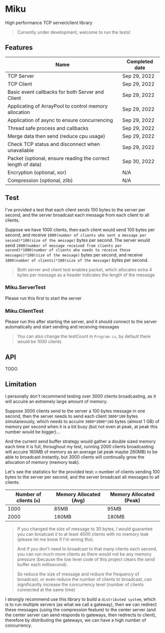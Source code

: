# Miku

High performance TCP server/client library

> Currently under development, welcome to run the tests!



## Features

| Name                                                         | Completed date |
| ------------------------------------------------------------ | -------------- |
| TCP Server                                                   | Sep 29, 2022   |
| TCP Client                                                   | Sep 29, 2022   |
| Basic event callbacks for both Server and Client             | Sep 29, 2022   |
| Applicating of ArrayPool to control memory allocation        | Sep 29, 2022   |
| Application of async to ensure concurrencing                 | Sep 29, 2022   |
| Thread safe process and callbacks                            | Sep 29, 2022   |
| Merge data then send (reduce cpu usage)                      | Sep 29, 2022   |
| Check TCP status and disconnect when unavaliable             | Sep 29, 2022   |
| Packet (optional, ensure reading the correct length of data) | Sep 30, 2022   |
| Encryption (optional, xor)                                   | N/A            |
| Compression (optional, zlib)                                 | N/A            |





## Test

I've provided a test that each client sends 100 bytes to the server per second, and the server broadcast each message from each client to all clients.

Suppose we have 1000 clients, then each client would send 100 bytes per second, and receive ```1000(number of clients who sent a message per second)*100(size of the message)``` bytes per second. The server would send ```1000(number of message received from clients per second)*1000(number of clients who needs to receive those messages)*100(size of the message)``` bytes per second, and receive ```1000(number of clients)*100(size of the message)``` bytes per second.

> Both server and client test enables packet, which allocates extra 4 bytes per message as a header indicates the length of the message

### Miku.ServerTest

Please run this first to start the server

### Miku.ClientTest

Please run this after starting the server, and it should connect to the server automatically and start sending and receiving messages

> You can also change the testCount in ```Program.cs```, by default there would be 1000 clients



## API

TODO



## Limitation

I personally don't recommend testing over 3000 clients broadcasting, as it will accuire an extremely large amount of memory.

Suppose 3000 clients send to the server a 100 bytes message in one second, then the server needs to send each client ```3000*100``` bytes simutaneously, which needs to accuire ```3000*3000*100``` bytes (almost 1 GB) of memory per second when it is a bit busy (but not even at peak, at peak this number would be bigger)... 

And the current send buffer strategy would gather a double sized memory each time it is full, throughout my test, running 2000 clients broadcasting will accuire 160MB of memory as an average (at peak maybe 260MB) to be able to broadcast instantly, but 3000 clients will continually grow the allocation of memory (memory leak).

Let's see the statistics for the provided test: ```n``` number of clients sending 100 bytes to the server per second, and the server broadcast all messages to all clients:

| Number of clients (```n```) | Memory Allocated (Avg) | Memory Allocated (Peak) |
| --------------------------- | ---------------------- | ----------------------- |
| 1000                        | 85MB                   | 95MB                    |
| 2000                        | 160MB                  | 180MB                   |

> If you changed the size of message to 30 bytes, I would guarantee you can broatcast it to at least 4000 clients with no memory leak (please let me know if I'm wrong tho).
>
> And if you don't need to broadcast to that many clients each second, you can run much more clients as there would not be any memory pressure (because the low level code of this project clears the send buffer each millisecond).
>
> So reduce the size of message and reduce the frequency of broadcast, or even reduce the number of clients to broadcast, can significantly increase the concurrency level (number of clients connected at the same time)

I strongly recommend use this library to build a ```distributed system```, which is to run multiple servers (as what we call a gateway), then we can redirect these messages (using the compression feature) to the center server (and the center server can send responds to gateways, then redirects to client), therefore by distributing the gateways, we can have a high number of concurrency.

